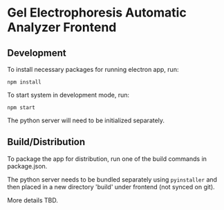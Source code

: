 Gel Electrophoresis Automatic Analyzer Frontend
==============================
## Development

To install necessary packages for running electron app, run:

`npm install`

To start system in development mode, run:

`npm start`

The python server will need to be initialized separately.

## Build/Distribution

To package the app for distribution, run one of the build commands in package.json.

The python server needs to be bundled separately using `pyinstaller` and then placed in a new directory 'build' under frontend (not synced on git).

More details TBD.